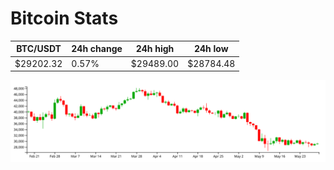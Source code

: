 # Bitcoin Stats

BTC/USDT|24h change|24h high|24h low|
|---|---|---|---|
|$29202.32|0.57%|$29489.00|$28784.48|

<img src="./chart.svg">
